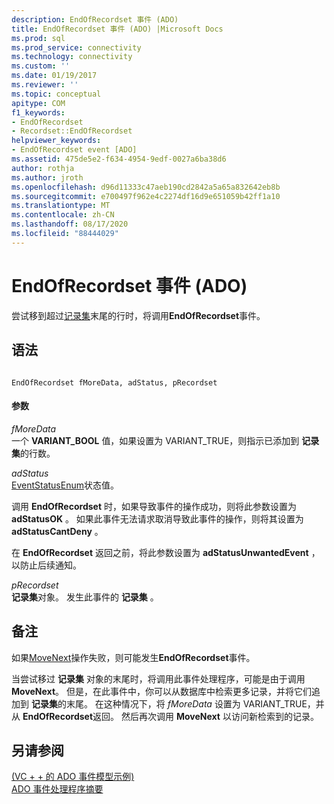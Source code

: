 ```yaml
---
description: EndOfRecordset 事件 (ADO)
title: EndOfRecordset 事件 (ADO) |Microsoft Docs
ms.prod: sql
ms.prod_service: connectivity
ms.technology: connectivity
ms.custom: ''
ms.date: 01/19/2017
ms.reviewer: ''
ms.topic: conceptual
apitype: COM
f1_keywords:
- EndOfRecordset
- Recordset::EndOfRecordset
helpviewer_keywords:
- EndOfRecordset event [ADO]
ms.assetid: 475de5e2-f634-4954-9edf-0027a6ba38d6
author: rothja
ms.author: jroth
ms.openlocfilehash: d96d11333c47aeb190cd2842a5a65a832642eb8b
ms.sourcegitcommit: e700497f962e4c2274df16d9e651059b42ff1a10
ms.translationtype: MT
ms.contentlocale: zh-CN
ms.lasthandoff: 08/17/2020
ms.locfileid: "88444029"
---
```

# <a name="endofrecordset-event-ado"></a>EndOfRecordset 事件 (ADO)
尝试移到超过[记录集](../../../ado/reference/ado-api/recordset-object-ado.md)末尾的行时，将调用**EndOfRecordset**事件。  
  
## <a name="syntax"></a>语法  
  
```  
  
EndOfRecordset fMoreData, adStatus, pRecordset  
```  
  
#### <a name="parameters"></a>参数  
 *fMoreData*  
 一个 **VARIANT_BOOL** 值，如果设置为 VARIANT_TRUE，则指示已添加到 **记录集**的行数。  
  
 *adStatus*  
 [EventStatusEnum](../../../ado/reference/ado-api/eventstatusenum.md)状态值。  
  
 调用 **EndOfRecordset** 时，如果导致事件的操作成功，则将此参数设置为 **adStatusOK** 。 如果此事件无法请求取消导致此事件的操作，则将其设置为 **adStatusCantDeny** 。  
  
 在 **EndOfRecordset** 返回之前，将此参数设置为 **adStatusUnwantedEvent** ，以防止后续通知。  
  
 *pRecordset*  
 **记录集**对象。 发生此事件的 **记录集** 。  
  
## <a name="remarks"></a>备注  
 如果[MoveNext](../../../ado/reference/ado-api/movefirst-movelast-movenext-and-moveprevious-methods-ado.md)操作失败，则可能发生**EndOfRecordset**事件。  
  
 当尝试移过 **记录集** 对象的末尾时，将调用此事件处理程序，可能是由于调用 **MoveNext**。 但是，在此事件中，你可以从数据库中检索更多记录，并将它们追加到 **记录集**的末尾。 在这种情况下，将 *fMoreData* 设置为 VARIANT_TRUE，并从 **EndOfRecordset**返回。 然后再次调用 **MoveNext** 以访问新检索到的记录。  
  
## <a name="see-also"></a>另请参阅  
 [ (VC + + 的 ADO 事件模型示例) ](../../../ado/reference/ado-api/ado-events-model-example-vc.md)   
 [ADO 事件处理程序摘要](../../../ado/guide/data/ado-event-handler-summary.md)
